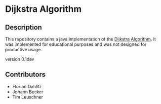 # Dijkstra Algorithm #
## Description ##
This repository contains a java implementation of the [Dijkstra Algorithm](https://de.wikipedia.org/wiki/Dijkstra-Algorithmus). It was implemented for educational purposes and was not designed for productive usage.

version 0.1dev

## Contributors ##
- Florian Dahlitz
- Johann Becker
- Tim Leuschner
